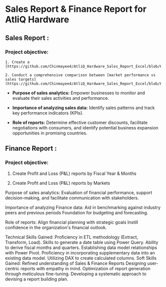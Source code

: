 # Sales Report & Finance Report for AtliQ Hardware
## Sales Report :
 ### Project objective:

    1. Create a [https://github.com/Chinmayee4/AtliQ_Hardware_Sales_Report_Excel/blob/6ac8555f9e0904607574b0ea7e8e5b8296f60dac/Customer%20Performance%20Report.pdf]

    2. Conduct a comprehensive comparison between [market performance vs sales targets](https://github.com/Chinmayee4/AtliQ_Hardware_Sales_Report_Excel/blob/6ac8555f9e0904607574b0ea7e8e5b8296f60dac/Market%20Performance%20vs%20Target%20Report.pdf)

* **Purpose of sales analytics:** Empower businesses to monitor and evaluate their sales activities and performance.

* **Importance of analyzing sales data:** Identify sales patterns and track key performance indicators (KPIs).

* **Role of reports:** Determine effective customer discounts, facilitate negotiations with consumers, and identify potential business expansion opportunities in promising countries.

## Finance Report :
 ### Project objective:

1. Create Profit and Loss (P&L) reports by Fiscal Year & Months

2. Create Profit and Loss (P&L) reports by Markets

Purpose of sales analytics: Evaluation of financial performance, support decision-making, and facilitate communication with stakeholders.

Importance of analyzing Finance data: Aid in benchmarking against industry peers and previous periods Foundation for budgeting and forecasting.

Role of reports: Align financial planning with strategic goals Instill confidence in the organization's financial outlook.

Technical Skills Gained:
 Proficiency in ETL methodology (Extract, Transform, Load).
 Skills to generate a date table using Power Query.
 Ability to derive fiscal months and quarters.
 Establishing data model relationships with Power Pivot.
 Proficiency in incorporating supplementary data into an existing data model.
 Utilizing DAX to create calculated columns.
Soft Skills Gained:
 Refined understanding of Sales & Finance Reports
 Designing user-centric reports with empathy in mind.
 Optimization of report generation through meticulous fine-tuning.
 Developing a systematic approach to devising a report building plan.

